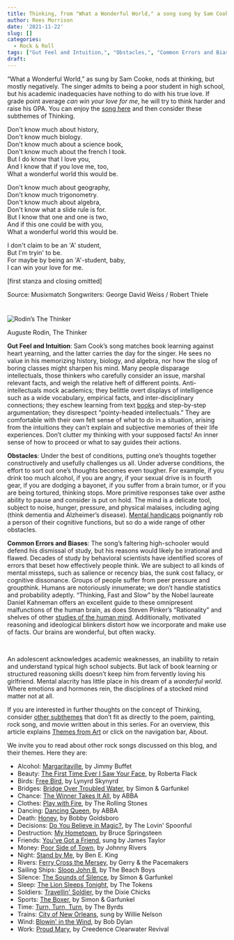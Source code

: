 ```yaml
---
title: Thinking, from "What a Wonderful World," a song sung by Sam Cooke
author: Rees Morrison
date: '2021-11-22'
slug: []
categories:
  - Rock & Roll
tags: ["Gut Feel and Intuition,", "Obstacles,", "Common Errors and Biases",]
draft:
---
```


“What a Wonderful World,” as sung by Sam Cooke, nods at thinking, but mostly negatively.  The singer admits to being a poor student in high school, but his academic inadequacies have nothing to do with his true love.  If grade point average *can win your love for me*, he will try to think harder and raise his GPA.  You can enjoy the [song here](https://www.youtube.com/watch?v=R4GLAKEjU4w) and then consider these subthemes of Thinking.

<!--more-->

Don't know much about history,  
Don't know much biology.  
Don't know much about a science book,  
Don't know much about the french I took.  
But I do know that I love you,  
And I know that if you love me, too,  
What a wonderful world this would be.

Don't know much about geography,  
Don't know much trigonometry.  
Don't know much about algebra,  
Don't know what a slide rule is for.  
But I know that one and one is two,  
And if this one could be with you,  
What a wonderful world this would be.  

I don't claim to be an 'A' student,  
But I'm tryin' to be.  
For maybe by being an 'A'-student, baby,  
I can win your love for me.

[first stanza and closing omitted]

Source: Musixmatch
Songwriters: George David Weiss / Robert Thiele

# <poem lyric end>

![Rodin’s The Thinker](/media/ThinkingRodin.jpg)

Auguste Rodin, The Thinker

**Gut Feel and Intuition**:  Sam Cook’s song matches book learning against heart yearning, and the latter carries the day for the singer.  He sees no value in his memorizing history, biology, and algebra, nor how the slog of boring classes might sharpen his mind.  Many people disparage intellectuals, those thinkers who carefully consider an issue, marshal relevant facts, and weigh the relative heft of different points.  Anti-intellectuals mock academics; they belittle overt displays of intelligence such as a wide vocabulary, empirical facts, and inter-disciplinary connections; they eschew learning from text  [books](https://themesfromart.com/post/2021-11-22-thinking-from-interior-at-aracharon-a-painting-by-edourd-manet/thinkinginterior/) and step-by-step argumentation; they disrespect “pointy-headed intellectuals.”  They are comfortable with their own felt sense of what to do in a situation, arising from the intuitions they can’t explain and subjective memories of their life experiences.  Don’t clutter my thinking with your supposed facts!  An inner sense of how to proceed or what to say guides their actions.  

**Obstacles**:  Under the best of conditions, putting one’s thoughts together constructively and usefully challenges us all.  Under adverse conditions, the effort to sort out one’s thoughts becomes even tougher.  For example, if you drink too much alcohol, if you are angry, if your sexual drive is in fourth gear, if you are dodging a bayonet, if you suffer from a brain tumor, or if you are being tortured, thinking stops.  More primitive responses take over asthe ability to pause and consider is put on hold.  The mind is a delicate tool, subject to noise, hunger, pressure, and physical malaises, including aging (think dementia and Alzheimer’s disease).  [Mental handicaps](https://themesfromart.com/post/2021-11-22-thinking-from-a-beautiful-mind-a-movie-starring-russell-crowe/thinkingmind/) poignantly rob a person of their cognitive functions, but so do a wide range of other obstacles.

**Common Errors and Biases**:  The song’s faltering high-schooler would defend his dismissal of study, but his reasons would likely be irrational and flawed.  Decades of study by behavioral scientists have identified scores of errors that beset how effectively people think.  We are subject to all kinds of mental missteps, such as salience or recency bias, the sunk cost fallacy, or cognitive dissonance.  Groups of people suffer from peer pressure and groupthink.  Humans are notoriously innumerate; we don’t handle statistics and probability adeptly.  “Thinking, Fast and Slow” by the Nobel laureate Daniel Kahneman offers an excellent guide to these omnipresent malfunctions of the human brain, as does Steven Pinker’s “Rationality” and shelves of other [studies of the human mind](https://themesfromart.com/post/2021-11-22-thinking-from-an-essay-on-man-epistle-ii-a-poem-by-alexander-pope/thinkinginvictus/).  Additionally, motivated reasoning and ideological blinkers distort how we incorporate and make use of facts.  Our brains are wonderful, but often wacky.

&nbsp;

An adolescent acknowledges academic weaknesses, an inability to retain and understand typical high school subjects.  But lack of book learning or structured reasoning skills doesn’t keep him from fervently loving his girlfriend.  Mental alacrity has little place in his dream of a *wonderful world*.  Where emotions and hormones rein, the disciplines of a stocked mind matter not at all.


If you are interested in further thoughts on the concept of Thinking, consider [other subthemes](https://themesfromart.com/post/2021-11-22-thinking-additional-subthemes/thinkingaddl/) that don’t fit as directly to the poem, painting, rock song, and movie written about in this series.  For an overview, this article explains [Themes from Art](http://bit.ly/3sRXopI) or click on the navigation bar, About.

We invite you to read about other rock songs discussed on this blog, and their themes.  Here they are: 

* Alcohol: [Margaritaville](https://themesfromart.com/post/2021-02-01-alcohol-margaritaville-buffet/alcoholmargarita/), by Jimmy Buffet
* Beauty: [The First Time Ever I Saw Your Face](https://themesfromart.com/post/2021-04-21-beautyflack/beautyflack/), by Roberta Flack
* Birds: [Free Bird]( https://themesfromart.com/post/2021-06-07-birds-free-bird-a-song-by-lynyrd-skynyrd/birdsfreebird/), by Lynyrd Skynyrd
* Bridges: [Bridge Over Troubled Water](https://themesfromart.com/post/2021-07-26-bridges-from-bridge-over-troubled-waters-a-song-by-simon-garfunkel/bridgestroubled/), by Simon & Garfunkel
* Chance: [The Winner Takes It All](https://themesfromart.com/post/2021-03-14-chancechurch/chancechurch/), by ABBA
* Clothes: [Play with Fire](https://themesfromart.com/post/2021-08-30-clothes-from-play-with-fire-a-song-by-the-rolling-stones/clothesfire/), by The Rolling Stones
* Dancing: [Dancing Queen](https://themesfromart.com/post/2021-09-10-dancing-from-dancing-queen-a-song-by-abba/dancingabba/), by ABBA
* Death: [Honey](https://themesfromart.com/post/2021-05-03-death-from-honey-sung-by-bobby-goldsboro/deathhoney/), by Bobby Goldsboro
* Decisions: [Do You Believe in Magic?](https://themesfromart.com/post/2021-02-08-decisions-from-do-you-believe-in-magic-a-song-by-the-lovin-spoonful/decisionsmagicspoonful/), by The Lovin' Spoonful
* Destruction:	[My Hometown](https://themesfromart.com/post/2021-02-18-destruction-from-my-hometown-a-rock-ballad-by-bruce-springsteen/destructhometown/), by Bruce Springsteen
* Friends: [You've Got a Friend](https://themesfromart.com/post/2021-06-20-friends-you-ve-got-a-friend-a-song-by-carol-king-sung-by-james-taylor/friendstaylor/), sung by James Taylor
* Money: [Poor Side of Town](https://themesfromart.com/post/2021-10-15-money-from-poor-side-of-town-a-song-by-johnny-rivers/moneypoor/), by Johnny Rivers
* Night: [Stand by Me](https://themesfromart.com/post/2021-11-05-night-from-stand-by-me-a-song-sung-by-ben-e-king/nightstand/), by Ben E. King
* Rivers: [Ferry Cross the Mersey](https://themesfromart.com/post/2021-10-02-rivers-from-ferry-cross-the-mersey-a-song-by-gerry-the-pacemakers/riversferry/), by Gerry & the Pacemakers
* Sailing Ships: [Sloop John B](https://themesfromart.com/post/2021-06-27-sailingships-from-sloop-john-b-a-rock-song-by-the-beach-boys/sailingshipsjohnb/), by The Beach Boys
* Silence: [The Sounds of Silence](https://themesfromart.com/post/2021-04-08-silencesounds/silencesounds/), by Simon & Garfunkel
* Sleep: [The Lion Sleeps Tonight](https://themesfromart.com/post/2021-09-22-sleep-from-the-lion-sleeps-tonight-a-song-by-the-tokens/sleeplion/), by The Tokens
* Soldiers: [Travellin' Soldier](https://themesfromart.com/post/2021-08-02-soldiers-from-travellin-soldier-a-song-by-the-chicks/soldierschicks/), by the Dixie Chicks
* Sports: [The Boxer](https://themesfromart.com/post/2021-07-12-sports-from-the-boxer-a-song-by-simon-garfunkel/sportsboxer/), by Simon & Garfunkel
* Time:	[Turn, Turn, Turn](https://themesfromart.com/post/2021-03-08-time-from-turn-turn-turn-by-the-byrds/timeturnturn/), by The Byrds
* Trains: [City of New Orleans](https://themesfromart.com/post/2021-05-10-trainsorleans/trainsorleans/), sung by Willie Nelson
* Wind: [Blowin' in the Wind](https://themesfromart.com/post/2021-08-12-wind-from-blowin-in-the-wind-a-song-by-bob-dylan/windblowin/), by Bob Dylan
* Work:	 [Proud Mary](https://themesfromart.com/post/2021-02-26-workproud/workproud/), by Creedence Clearwater Revival

